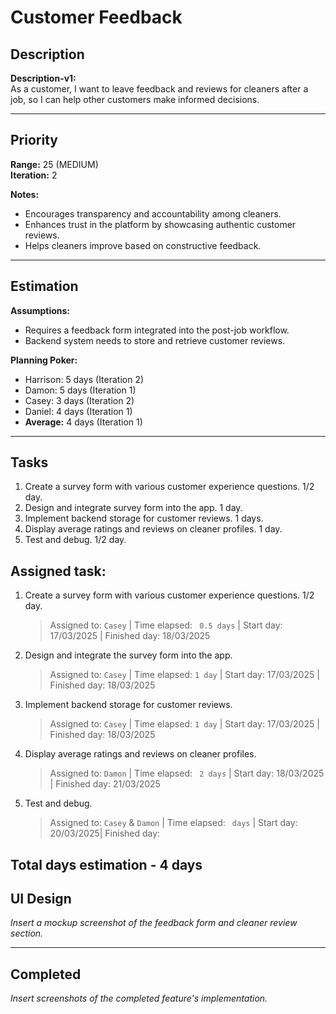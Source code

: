 # Customer Feedback

## Description
**Description-v1:**  
As a customer, I want to leave feedback and reviews for cleaners after a job, so I can help other customers make informed decisions.

---

## Priority
**Range:** 25 (MEDIUM)  
**Iteration:** 2 

**Notes:**  
- Encourages transparency and accountability among cleaners.  
- Enhances trust in the platform by showcasing authentic customer reviews.  
- Helps cleaners improve based on constructive feedback.

---

## Estimation
**Assumptions:**  
- Requires a feedback form integrated into the post-job workflow.  
- Backend system needs to store and retrieve customer reviews.  

**Planning Poker:**  
- Harrison: 5 days (Iteration 2)  
- Damon: 5 days (Iteration 1)  
- Casey: 3 days (Iteration 2)  
- Daniel: 4 days (Iteration 1)  
- **Average:** 4 days (Iteration 1)   

---

## Tasks
1. Create a survey form with various customer experience questions. 1/2 day.
2. Design and integrate survey form into the app. 1 day.  
3. Implement backend storage for customer reviews. 1 days.  
4. Display average ratings and reviews on cleaner profiles. 1 day.
5. Test and debug. 1/2 day.

## Assigned task:
1. Create a survey form with various customer experience questions. 1/2 day.
    > Assigned to: `Casey` | Time elapsed: ` 0.5 days` | Start day: 17/03/2025 | Finished day: 18/03/2025
2. Design and integrate the survey form into the app.
    > Assigned to: `Casey` | Time elapsed: `1 day` | Start day: 17/03/2025 | Finished day: 18/03/2025
3. Implement backend storage for customer reviews.
    > Assigned to: `Casey` | Time elapsed: `1 day` | Start day: 17/03/2025 | Finished day: 18/03/2025
4. Display average ratings and reviews on cleaner profiles.
    > Assigned to: `Damon` | Time elapsed: ` 2 days` | Start day: 18/03/2025 | Finished day: 21/03/2025
5. Test and debug.
    > Assigned to: `Casey` & `Damon` | Time elapsed: ` days` | Start day: 20/03/2025| Finished day: 

Total days estimation - 4 days
---

## UI Design
*Insert a mockup screenshot of the feedback form and cleaner review section.*

---

## Completed
*Insert screenshots of the completed feature's implementation.*
